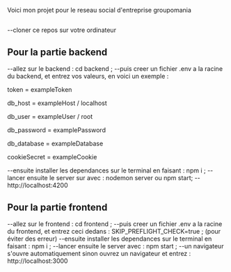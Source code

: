 Voici mon projet pour le reseau social d'entreprise groupomania

##
--cloner ce repos sur votre ordinateur

## Pour la partie backend
--allez sur le backend : cd backend ;
--puis creer un fichier .env a la racine du backend, et entrez vos valeurs, en voici un exemple : 

token = exampleToken

db_host = exampleHost / localhost

db_user = exampleUser / root

db_password = examplePassword

db_database = exampleDatabase

cookieSecret = exampleCookie

--ensuite installer les dependances sur le terminal en faisant : npm i ;
--lancer ensuite le server sur avec : nodemon server ou npm start;
--http://localhost:4200

## Pour la partie frontend
--allez sur le frontend : cd frontend ;
--puis creer un fichier .env a la racine du frontend, et entrez ceci dedans : SKIP_PREFLIGHT_CHECK=true ; (pour éviter des erreur)
--ensuite installer les dependances sur le terminal en faisant : npm i ;
--lancer ensuite le server avec : npm start ;
--un navigateur s'ouvre automatiquement sinon ouvrez un navigateur et entrez : http://localhost:3000

